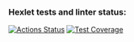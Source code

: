 ### Hexlet tests and linter status:
[![Actions Status](https://github.com/fjellaperc/java-project-71/workflows/hexlet-check/badge.svg)](https://github.com/fjellaperc/java-project-71/actions)
[![Test Coverage](https://api.codeclimate.com/v1/badges/ca9bd249ba03e512b3e5/test_coverage)](https://codeclimate.com/github/fjellaperc/java-project-71/test_coverage)
